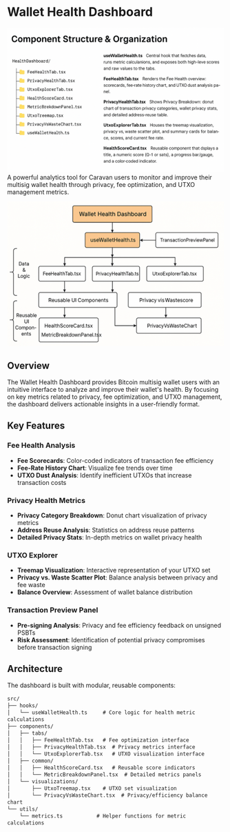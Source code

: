 
# Wallet Health Dashboard
![Waste Metrices](../images/comp_struct.png)
A powerful analytics tool for Caravan users to monitor and improve their multisig wallet health through privacy, fee optimization, and UTXO management metrics.

![](../images/struct-2.png)


## Overview

The Wallet Health Dashboard provides Bitcoin multisig wallet users with an intuitive interface to analyze and improve their wallet's health. By focusing on key metrics related to privacy, fee optimization, and UTXO management, the dashboard delivers actionable insights in a user-friendly format.

## Key Features

### Fee Health Analysis
- **Fee Scorecards**: Color-coded indicators of transaction fee efficiency
- **Fee-Rate History Chart**: Visualize fee trends over time
- **UTXO Dust Analysis**: Identify inefficient UTXOs that increase transaction costs

### Privacy Health Metrics
- **Privacy Category Breakdown**: Donut chart visualization of privacy metrics
- **Address Reuse Analysis**: Statistics on address reuse patterns
- **Detailed Privacy Stats**: In-depth metrics on wallet privacy health

### UTXO Explorer
- **Treemap Visualization**: Interactive representation of your UTXO set
- **Privacy vs. Waste Scatter Plot**: Balance analysis between privacy and fee waste
- **Balance Overview**: Assessment of wallet balance distribution

### Transaction Preview Panel
- **Pre-signing Analysis**: Privacy and fee efficiency feedback on unsigned PSBTs
- **Risk Assessment**: Identification of potential privacy compromises before transaction signing

## Architecture

The dashboard is built with modular, reusable components:

```
src/
├── hooks/
│   └── useWalletHealth.ts     # Core logic for health metric calculations
├── components/
│   ├── tabs/
│   │   ├── FeeHealthTab.tsx   # Fee optimization interface
│   │   ├── PrivacyHealthTab.tsx  # Privacy metrics interface
│   │   └── UtxoExplorerTab.tsx   # UTXO visualization interface
│   ├── common/
│   │   ├── HealthScoreCard.tsx   # Reusable score indicators
│   │   └── MetricBreakdownPanel.tsx  # Detailed metrics panels
│   └── visualizations/
│       ├── UtxoTreemap.tsx    # UTXO set visualization
│       └── PrivacyVsWasteChart.tsx  # Privacy/efficiency balance chart
└── utils/
    └── metrics.ts           # Helper functions for metric calculations
```

